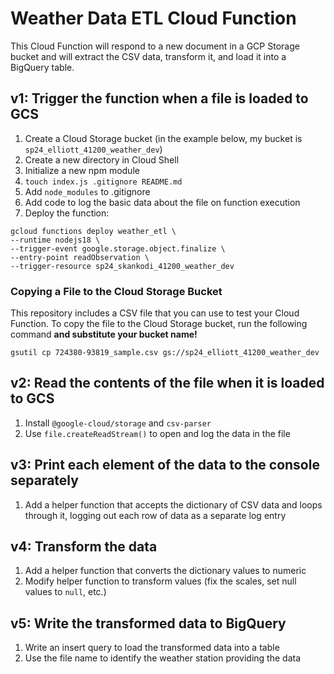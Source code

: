 # Weather Data ETL Cloud Function

This Cloud Function will respond to a new document in a GCP Storage bucket and will extract the CSV data, transform it, and load it into a BigQuery table.

## v1: Trigger the function when a file is loaded to GCS

1. Create a Cloud Storage bucket (in the example below, my bucket is `sp24_elliott_41200_weather_dev`)
2. Create a new directory in Cloud Shell
3. Initialize a new npm module
4. `touch index.js .gitignore README.md`
5. Add `node_modules` to .gitignore
6. Add code to log the basic data about the file on function execution
7. Deploy the function:

```
gcloud functions deploy weather_etl \
--runtime nodejs18 \
--trigger-event google.storage.object.finalize \
--entry-point readObservation \
--trigger-resource sp24_skankodi_41200_weather_dev
```

### Copying a File to the Cloud Storage Bucket

This repository includes a CSV file that you can use to test your Cloud Function. To copy the file to the Cloud Storage bucket, run the following command **and substitute your bucket name!**

```
gsutil cp 724380-93819_sample.csv gs://sp24_elliott_41200_weather_dev
```

## v2: Read the contents of the file when it is loaded to GCS

1. Install `@google-cloud/storage` and `csv-parser`
2. Use `file.createReadStream()` to open and log the data in the file

## v3: Print each element of the data to the console separately

1. Add a helper function that accepts the dictionary of CSV data and loops through it, logging out each row of data as a separate log entry

## v4: Transform the data

1. Add a helper function that converts the dictionary values to numeric
2. Modify helper function to transform values (fix the scales, set null values to `null`, etc.)

## v5: Write the transformed data to BigQuery

1. Write an insert query to load the transformed data into a table
2. Use the file name to identify the weather station providing the data